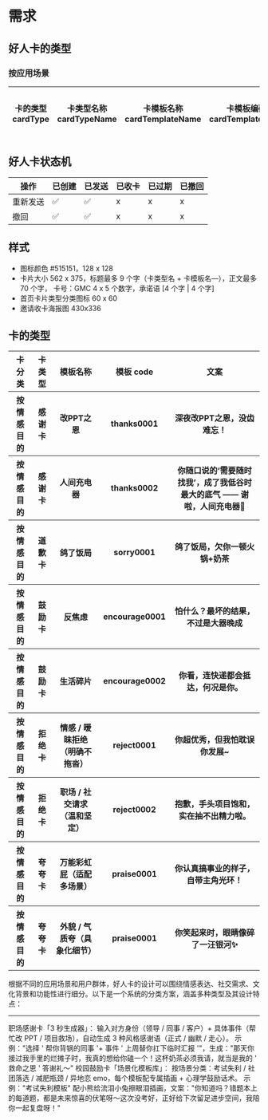 # 需求

## 好人卡的类型

### 按应用场景

| 卡的类型 cardType | 卡类型名称 cardTypeName | 卡模板名称 cardTemplateName | 卡模板编码 cardTemplateCode | 卡的面值 cardValue | 卡面文案 |
| ----------------- | ----------------------- | --------------------------- | --------------------------- | ------------------ | -------- |

## 好人卡状态机

| 操作     | 已创建 | 已发送 | 已收卡 | 已过期 | 已撤回 |
| -------- | ------ | ------ | ------ | ------ | ------ |
| 重新发送 | ✅     | ✅     | x      | x      | x      |
| 撤回     | ✅     | ✅     | x      | x      | x      |

## 样式

-   图标颜色 #515151，128 x 128
-   卡片大小 562 x 375，标题最多 9 个字（卡类型名 + 卡模板名—），正文最多 70 个字， 卡号：GMC 4 x 5 个数字，承诺语 [4 个字 | 4 个字]
-   首页卡片类型分类图标 60 x 60
-   邀请收卡海报图 430x336

## 卡的类型

<table>
  <tr>
    <th >卡分类</th>  <!-- 跨行合并（占2行） -->
    <th >卡类型</th>  <!-- 跨列合并（占2列） -->
    <th >模板名称</th>  <!-- 跨列合并（占2列） -->
    <th >模板 code</th>  <!-- 跨列合并（占2列） -->
    <th >文案</th>  <!-- 跨列合并（占2列） -->
  </tr>
  <tr>
    <th >按情感目的</th>
    <th >感谢卡</th>
    <th>改PPT之恩</th>
    <th>thanks0001</th>
    <th>深夜改PPT之恩，没齿难忘！</th>
  </tr>
  <tr>
    <th>按情感目的</th>
    <th >感谢卡</th>
    <th>人间充电器</th>
    <th>thanks0002</th>
    <th>你随口说的‘需要随时找我’，成了我低谷时最大的底气 —— 谢啦，人间充电器🔌</th>
  </tr>
  <tr>
    <th >按情感目的</th>
    <th >道歉卡</th>
    <th>鸽了饭局</th>
    <th>sorry0001</th>
    <th>鸽了饭局，欠你一顿火锅+奶茶</th>
  </tr>
   <tr>
    <th >按情感目的</th>
    <th >鼓励卡</th>
    <th>反焦虑</th>
    <th>encourage0001</th>
    <th>怕什么？最坏的结果，不过是大器晚成</th>
  </tr>
  <tr>
    <th >按情感目的</th>
    <th >鼓励卡</th>
    <th>生活碎片</th>
    <th>encourage0002</th>
    <th>你看，连快递都会抵达，何况是你。</th>
  </tr>
  <tr>
    <th >按情感目的</th>
    <th >拒绝卡</th>
    <th>情感 / 暧昧拒绝（明确不拖沓）</th>
    <th>reject0001</th>
    <th>你超优秀，但我怕耽误你发展~</th>
  </tr>
  <tr>
    <th >按情感目的</th>
    <th >拒绝卡</th>
    <th>职场 / 社交请求（温和坚定）</th>
    <th>reject0002</th>
    <th>抱歉，手头项目饱和，实在抽不出精力啦。</th>
  </tr>
  <tr>
    <th >按情感目的</th>
    <th >夸夸卡</th>
    <th>万能彩虹屁（适配多场景）</th>
    <th>praise0001</th>
    <th>你认真搞事业的样子，自带主角光环！</th>
  </tr>
   <tr>
    <th >按情感目的</th>
    <th >夸夸卡</th>
    <th>外貌 / 气质夸（具象化细节）</th>
    <th>praise0001</th>
    <th>你笑起来时，眼睛像碎了一汪银河✨</th>
  </tr>

</table>

根据不同的应用场景和用户群体，好人卡的设计可以围绕情感表达、社交需求、文化背景和功能性进行细分。以下是一个系统的分类方案，涵盖多种类型及其设计特点：

---

职场感谢卡「3 秒生成器」：​
输入对方身份（领导 / 同事 / 客户）+ 具体事件（帮忙改 PPT / 项目救场），自动生成 3 种风格感谢语（正式 / 幽默 / 走心）。​
示例："选择 ' 帮你背锅的同事 '+ 事件 ' 上周替你扛下临时汇报 '"，生成："那天你接过我手里的烂摊子时，我真的想给你磕一个！这杯奶茶必须我请，就当是我的 ' 救命之恩 ' 答谢礼～"​
校园鼓励卡「场景化模板库」：​
按场景分类：考试失利 / 社团落选 / 减肥瓶颈 / 异地恋 emo，每个模板配专属插画 + 心理学鼓励话术。​
示例："考试失利模板" 配小熊给流泪小兔擦眼泪插画，文案："你知道吗？错题本上的每道题，都是未来惊喜的伏笔呀～这次没考好，正好给下次留足进步空间，我陪你一起复盘呀！"
